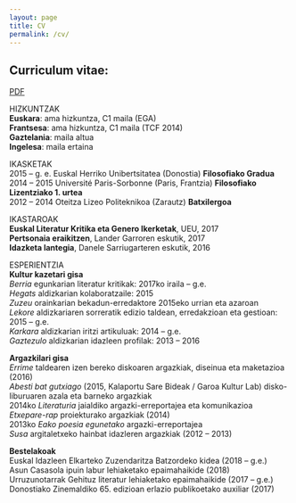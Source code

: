 ```yaml
---
layout: page
title: CV
permalink: /cv/
---
```


## Curriculum vitae:    
[PDF](/dok/cv.pdf)


HIZKUNTZAK        
**Euskara**: ama hizkuntza, C1 maila (EGA)   
**Frantsesa**: ama hizkuntza, C1 maila (TCF 2014)   
**Gaztelania**: maila altua      
**Ingelesa**: maila ertaina      

IKASKETAK        
2015 – g. e.      Euskal Herriko Unibertsitatea (Donostia)            **Filosofiako Gradua**           
2014 – 2015	      Université Paris-Sorbonne (Paris, Frantzia)         **Filosofiako Lizentziako 1. urtea**       
2012 – 2014 	    Oteitza Lizeo Politeknikoa (Zarautz)                **Batxilergoa**                      

IKASTAROAK    
**Euskal Literatur Kritika eta Genero Ikerketak**, UEU, 2017      
**Pertsonaia eraikitzen**, Lander Garroren eskutik, 2017      
**Idazketa lantegia**, Danele Sarriugarteren eskutik, 2016      

ESPERIENTZIA      
**Kultur kazetari gisa**      
_Berria_ egunkarian literatur kritikak: 2017ko iraila – g.e.      
_Hegats_ aldizkarian kolaboratzaile: 2015     
_Zuzeu_ orainkarian bekadun-erredaktore 2015eko urrian eta azaroan         
_Lekore_ aldizkariaren sorreratik edizio taldean, erredakzioan eta gestioan: 2015 – g.e.     
_Karkara_ aldizkarian iritzi artikuluak: 2014 – g.e.     
_Gaztezulo_ aldizkarian idazleen profilak: 2013 – 2016    

**Argazkilari gisa**    
_Errime_ taldearen izen bereko diskoaren argazkiak, diseinua eta maketazioa (2016)     
_Abesti bat gutxiago_ (2015, Kalaportu Sare Bideak / Garoa Kultur Lab) disko-liburuaren azala eta barneko argazkiak      
2014ko _Literaturia_ jaialdiko argazki-erreportajea eta komunikazioa    
_Etxepare-rap_ proiekturako argazkiak (2014)     
2013ko _Eako poesia egunetako_ argazki-erreportajea     
_Susa_ argitaletxeko hainbat idazleren argazkiak (2012 – 2013)    

**Bestelakoak**       
Euskal Idazleen Elkarteko Zuzendaritza Batzordeko kidea (2018 – g.e.)      
Asun Casasola ipuin labur lehiaketako epaimahaikide (2018)     
Urruzunotarrak Gehituz literatur lehiaketako epaimahaikide (2017 – g.e.)       
Donostiako Zinemaldiko 65. edizioan erlazio publikoetako auxiliar (2017)      
